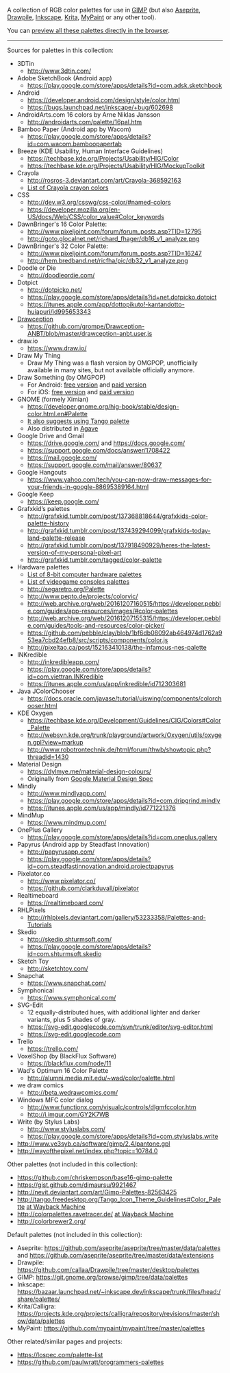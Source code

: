 A collection of RGB color palettes for use in [GIMP][] (but also [Aseprite][], [Drawpile][], [Inkscape][], [Krita][], [MyPaint][] or any other tool).

You can [preview all these palettes directly in the browser][preview].

----

Sources for palettes in this collection:

* 3DTin
    * <http://www.3dtin.com/>
* Adobe SketchBook (Android app)
    * <https://play.google.com/store/apps/details?id=com.adsk.sketchbook>
* Android
    * <https://developer.android.com/design/style/color.html>
    * <https://bugs.launchpad.net/inkscape/+bug/602698>
* AndroidArts.com 16 colors by Arne Niklas Jansson
    * <http://androidarts.com/palette/16pal.htm>
* Bamboo Paper (Android app by Wacom)
    * <https://play.google.com/store/apps/details?id=com.wacom.bamboopapertab>
* Breeze (KDE Usability, Human Interface Guidelines)
    * <https://techbase.kde.org/Projects/Usability/HIG/Color>
    * <https://techbase.kde.org/Projects/Usability/HIG/MockupToolkit>
* Crayola
    * <http://rosros-3.deviantart.com/art/Crayola-368592163>
    * [List of Crayola crayon colors](https://en.wikipedia.org/wiki/List_of_Crayola_crayon_colors)
* CSS
    * <http://dev.w3.org/csswg/css-color/#named-colors>
    * <https://developer.mozilla.org/en-US/docs/Web/CSS/color_value#Color_keywords>
* DawnBringer's 16 Color Palette:
    * <http://www.pixeljoint.com/forum/forum_posts.asp?TID=12795>
    * <http://goto.glocalnet.net/richard_fhager/db16_v1_analyze.png>
* DawnBringer's 32 Color Palette:
    * <http://www.pixeljoint.com/forum/forum_posts.asp?TID=16247>
    * <http://hem.bredband.net/ricfha/pic/db32_v1_analyze.png>
* Doodle or Die
    * <http://doodleordie.com/>
* Dotpict
    * <http://dotpicko.net/>
    * <https://play.google.com/store/apps/details?id=net.dotpicko.dotpict>
    * <https://itunes.apple.com/app/dottopikuto!-kantandotto-huiapuri/id995653343>
* [Drawception](http://drawception.com/)
    * <https://github.com/grompe/Drawception-ANBT/blob/master/drawception-anbt.user.js>
* draw.io
    * <https://www.draw.io/>
* Draw My Thing
    * Draw My Thing was a flash version by OMGPOP, unofficially available in many sites, but not available officially anymore.
* Draw Something (by OMGPOP)
    * For Android: [free version](https://play.google.com/store/apps/details?id=com.omgpop.dstfree) and [paid version](https://play.google.com/store/apps/details?id=com.omgpop.dstpaid)
    * For iOS: [free version](https://itunes.apple.com/us/app/draw-something-free/id488628250) and [paid version](https://itunes.apple.com/us/app/draw-something-by-omgpop/id488627858)
* GNOME (formely Ximian)
    * <https://developer.gnome.org/hig-book/stable/design-color.html.en#Palette>
    * [It also suggests using Tango palette](https://wiki.gnome.org/Design/HIG/IconsAndArtwork#Palette)
    * Also distributed in [Agave](http://home.gna.org/colorscheme/)
* Google Drive and Gmail
    * <https://drive.google.com/> and <https://docs.google.com/>
    * <https://support.google.com/docs/answer/1708422>
    * <https://mail.google.com/>
    * <https://support.google.com/mail/answer/80637>
* Google Hangouts
    * <https://www.yahoo.com/tech/you-can-now-draw-messages-for-your-friends-in-google-88695389164.html>
* Google Keep
    * <https://keep.google.com/>
* Grafxkid’s palettes
    * <http://grafxkid.tumblr.com/post/137368818644/grafxkids-color-palette-history>
    * <http://grafxkid.tumblr.com/post/137439294099/grafxkids-today-land-palette-release>
    * <http://grafxkid.tumblr.com/post/137918490929/heres-the-latest-version-of-my-personal-pixel-art>
    * <http://grafxkid.tumblr.com/tagged/color-palette>
* Hardware palettes
    * [List of 8-bit computer hardware palettes](https://en.wikipedia.org/wiki/List_of_8-bit_computer_hardware_palettes)
    * [List of videogame consoles palettes](https://en.wikipedia.org/wiki/List_of_videogame_consoles_palettes)
    * <http://segaretro.org/Palette>
    * <http://www.pepto.de/projects/colorvic/>
    * <http://web.archive.org/web/20161207160515/https://developer.pebble.com/guides/app-resources/images/#color-palettes>
    * <http://web.archive.org/web/20161207155315/https://developer.pebble.com/guides/tools-and-resources/color-picker/>
    * <https://github.com/pebble/clay/blob/1bf6db08092ab464974d1762a953ea7cbd24efb8/src/scripts/components/color.js>
    * <http://pixeltao.ca/post/152163410138/the-infamous-nes-palette>
* INKredible
    * <http://inkredibleapp.com/>
    * <https://play.google.com/store/apps/details?id=com.viettran.INKredible>
    * <https://itunes.apple.com/us/app/inkredible/id712303681>
* Java JColorChooser
    * <https://docs.oracle.com/javase/tutorial/uiswing/components/colorchooser.html>
* KDE Oxygen
    * <https://techbase.kde.org/Development/Guidelines/CIG/Colors#Color_Palette>
    * <http://websvn.kde.org/trunk/playground/artwork/Oxygen/utils/oxygen.gpl?view=markup>
    * <http://www.robotrontechnik.de/html/forum/thwb/showtopic.php?threadid=1430>
* Material Design
    * <https://dylmye.me/material-design-colours/>
    * Originally from [Google Material Design Spec](https://web.archive.org/web/20180324170758/https://material.io/guidelines/style/color.html#color-color-palette)
* Mindly
    * <http://www.mindlyapp.com/>
    * <https://play.google.com/store/apps/details?id=com.dripgrind.mindly>
    * <https://itunes.apple.com/us/app/mindly/id771221376>
* MindMup
    * <https://www.mindmup.com/>
* OnePlus Gallery
    * <https://play.google.com/store/apps/details?id=com.oneplus.gallery>
* Papyrus (Android app by Steadfast Innovation)
    * <http://papyrusapp.com/>
    * <https://play.google.com/store/apps/details?id=com.steadfastinnovation.android.projectpapyrus>
* Pixelator.co
    * <http://www.pixelator.co/>
    * <https://github.com/clarkduvall/pixelator>
* Realtimeboard
    * <https://realtimeboard.com/>
* RHLPixels
    * <http://rhlpixels.deviantart.com/gallery/53233358/Palettes-and-Tutorials>
* Skedio
    * <http://skedio.shturmsoft.com/>
    * <https://play.google.com/store/apps/details?id=com.shturmsoft.skedio>
* Sketch Toy
    * <http://sketchtoy.com/>
* Snapchat
    * <https://www.snapchat.com/>
* Symphonical
    * <https://www.symphonical.com/>
* SVG-Edit
    * 12 equally-distributed hues, with additional lighter and darker variants, plus 5 shades of gray.
    * <https://svg-edit.googlecode.com/svn/trunk/editor/svg-editor.html>
    * <https://svg-edit.googlecode.com>
* Trello
    * <https://trello.com/>
* VoxelShop (by BlackFlux Software)
    * <https://blackflux.com/node/11>
* Wad's Optimum 16 Color Palette
    * <http://alumni.media.mit.edu/~wad/color/palette.html>
* we draw comics
    * <http://beta.wedrawcomics.com/>
* Windows MFC color dialog
    * <http://www.functionx.com/visualc/controls/dlgmfccolor.htm>
    * <http://i.imgur.com/GY2K7WB>
* Write (by Stylus Labs)
    * <http://www.styluslabs.com/>
    * <https://play.google.com/store/apps/details?id=com.styluslabs.write>
* <http://www.ve3syb.ca/software/gimp/2.4/pantone.gpl>
* <http://wayofthepixel.net/index.php?topic=10784.0>

Other palettes (not included in this collection):

* <https://github.com/chriskempson/base16-gimp-palette>
* <https://gist.github.com/dimaursu/9921467>
* <http://nevit.deviantart.com/art/Gimp-Palettes-82563425>
* <http://tango.freedesktop.org/Tango_Icon_Theme_Guidelines#Color_Palette> [at Wayback Machine](http://web.archive.org/web/20190204184652/tango.freedesktop.org/Tango_Icon_Theme_Guidelines/#Color_Palette)
* <http://colorpalettes.ravetracer.de/> [at Wayback Machine](http://web.archive.org/web/20181105164601/http://colorpalettes.ravetracer.de/)
* <http://colorbrewer2.org/>

Default palettes (not included in this collection):

* Aseprite: <https://github.com/aseprite/aseprite/tree/master/data/palettes> and <https://github.com/aseprite/aseprite/tree/master/data/extensions>
* Drawpile: <https://github.com/callaa/Drawpile/tree/master/desktop/palettes>
* GIMP: <https://git.gnome.org/browse/gimp/tree/data/palettes>
* Inkscape: <https://bazaar.launchpad.net/~inkscape.dev/inkscape/trunk/files/head:/share/palettes/>
* Krita/Calligra: <https://projects.kde.org/projects/calligra/repository/revisions/master/show/data/palettes>
* MyPaint: <https://github.com/mypaint/mypaint/tree/master/palettes>

Other related/similar pages and projects:

* <https://lospec.com/palette-list>
* <https://github.com/paulwratt/programmers-palettes>

[aseprite]: https://www.aseprite.org/
[drawpile]: http://drawpile.net/
[gimp]: http://www.gimp.org/
[inkscape]: http://inkscape.org/
[krita]: https://krita.org/
[mypaint]: http://mypaint.intilinux.com/
[preview]: http://denilsonsa.github.io/gimp-palettes/index.html
